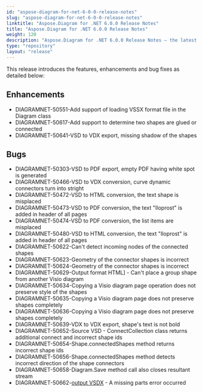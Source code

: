 ```yaml
---
id: "aspose-diagram-for-net-6-0-0-release-notes"
slug: "aspose-diagram-for-net-6-0-0-release-notes"
linktitle: "Aspose.Diagram for .NET 6.0.0 Release Notes"
title: "Aspose.Diagram for .NET 6.0.0 Release Notes"
weight: 120
description: "Aspose.Diagram for .NET 6.0.0 Release Notes – the latest updates and fixes."
type: "repository"
layout: "release"
---
```


This release introduces the features, enhancements and bug fixes as detailed below:
## **Enhancements**
- DIAGRAMNET-50551-Add support of loading VSSX format file in the Diagram class 
- DIAGRAMNET-50617-Add support to determine two shapes are glued or connected 
- DIAGRAMNET-50641-VSD to VDX export, missing shadow of the shapes
## **Bugs**
- DIAGRAMNET-50303-VSD to PDF export, empty PDF having white spot is generated 
- DIAGRAMNET-50466-VSD to VDX conversion, curve dynamic connectors turn into stright 
- DIAGRAMNET-50472-VSD to HTML conversion, the text shape is misplaced 
- DIAGRAMNET-50473-VSD to PDF conversion, the text "Iloprost" is added in header of all pages 
- DIAGRAMNET-50474-VSD to PDF conversion, the list items are misplaced 
- DIAGRAMNET-50480-VSD to HTML conversion, the text "Iloprost" is added in header of all pages 
- DIAGRAMNET-50622-Can't detect incoming nodes of the connected shapes 
- DIAGRAMNET-50623-Geometry of the connector shapes is incorrect 
- DIAGRAMNET-50624-Geometry of the connector shapes is incorrect 
- DIAGRAMNET-50629-Output format HTML] - Can't place a group shape from another Visio diagram 
- DIAGRAMNET-50634-Copying a Visio diagram page operation does not preserve style of the shapes 
- DIAGRAMNET-50635-Copying a Visio diagram page does not preserve shapes completely 
- DIAGRAMNET-50636-Copying a Visio diagram page does not preserve shapes completely 
- DIAGRAMNET-50639-VDX to VDX export, shape's text is not bold 
- DIAGRAMNET-50652-Source VSD - ConnectCollection class returns additional connect and incorrect shape ids 
- DIAGRAMNET-50654-Shape.connectedShapes method returns incorrect shape ids 
- DIAGRAMNET-50656-Shape.connectedShapes method detects incorrect direction of the shape connectors 
- DIAGRAMNET-50658-Diagram.Save method call also closes resultant stream 
- DIAGRAMNET-50662-[output VSDX](https://docs.aspose.com/diagram/net/convert-visio-to-other-files/) - A missing parts error occurred
